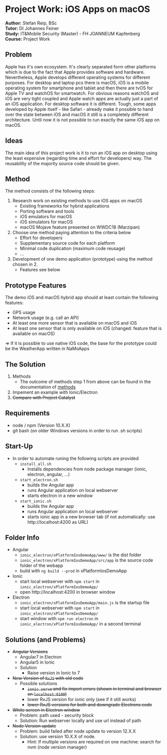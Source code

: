 # Project Work: iOS Apps on macOS
__Author:__ Stefan Reip, BSc  
__Tutor:__ DI Johannes Feiner  
__Study:__ IT&Mobile Security (Master) - FH JOANNEUM Kapfenberg  
__Course:__ Project Work

## Problem
Apple has it's own ecosystem. It's clearly separated form other platforms which is due to the fact that Apple provides software and hardware. Nevertheless, Apple develops different operating systems for different purposes. For desktop and laptop pcs there is macOS, iOS is a mobile operating system for smartphone and tablet and then there are tvOS for Apple TV and watchOS for smartwatch. For obvious reasons watchOS and iOS are very tight coupled and Apple watch apps are actually just a part of an iOS application. For desktop software it is different. Tough, some apps developed by Apple itself - like Safari - already make it possible to hand over the state between iOS and macOS it still is a completely different architecture. Until now it is not possible to run exactly the same iOS app on macOS.

## Ideas
The main idea of this project work is it to run an iOS app on desktop using the least expensive (regarding time and effort for developers) way. The reusability of the majority source code should be given.

## Method
The method consists of the following steps:  
1. Research work on existing methods to use iOS apps on macOS
	* Existing frameworks for hybrid applications
	* Porting software and tools
	* iOS emulators for macOS
	* iOS simulators for macOS
	* macOS Mojave feature presented on WWDC18 (Marzipan)
2. Choose one method paying attention to the criteria below
	* Effort for developers
	* Supplementary source code for each platform
	* Minimal code duplication (maximum code reusage)
	* ...
3. Development of one demo application (prototype) using the method chosen in 2.
	* Features see below

## Prototype Features
The demo iOS and macOS hybrid app should at least contain the following features:
* GPS usage
* Network usage (e.g. call an API)
* At least one more sensor that is available on macOS and iOS
* At least one sensor that is only available on iOS (changed: feature that is available on macOS)

=> If it is possible to use native iOS code, the base for the prototype could be the WeatherApp written in NaMoApps

## The Solution
1. Methods
	* The outcome of methods step 1 from above can be found in the documentation of [methods](methods/methods.md)
2. Impement an example with Ionic/Electron
3. ~~Compare with Project Catalyst~~

## Requirements
* node / npm (Version 10.X.X)
* git bash (on older Windows versions in order to run .sh scripts)

## Start-Up
* In order to automate runing the following scripts are provided
  * `install_all.sh`
    * Installs dependencies from node package manager (ionic, electron, angular, ...)
  * `start_electron.sh`
    * builds the Angular app
    * runs Angular application on local webserver
    * starts electron in a new window
  * `start_ionic.sh`
    * builds the Angular app
    * runs Angular application on local webserver
    * starts ionic app in a new browser tab (if not automatically: use http://localhost:4200 as URL)

## Folder Info
* Angular
	* `ionic_electron/xPlatformIosDemoApp/www/` is the dist folder
	* `ionic_electron/xPlatformIosDemoApp/src/app` is the source code folder of the webapp
	* build with `ng build --prod` in xPlatformIosDemoApp
* Ionic 
	* start local webserver with `npm start` in `ionic_electron/xPlatformIosDemoApp/`
	* open http://localhost:4200 in browser window 
* Electron 
	* `ionic_electron/xPlatformIosDemoApp/main.js` is the startup file
	* start local webserver with `npm start` in `ionic_electron/xPlatformIosDemoApp/`
	* start window with `npm run electron` in `ionic_electron/xPlatformIosDemoApp/` in a second terminal

## Solutions (and Problems)
* ~~Angular Versions~~
	* Angular7 in Electron
	* Angular5 in Ionic
	* Solution
		* Raise version in Ionic to 7
* ~~New Version of `RxJS` with old code~~
	* Possible solutions
		* ~~`ionic serve` and fix import errors (shown in terminal and browser on `localhost:8100`)~~
		* lower RxJS version for ionic only (see if it still works)
		* ~~lower RxJS versions for both and downgrade Electrons code~~
* ~~White screen in Electron window~~
	* Problem: path used - security block
	* Solution: Run webserver locally and use url instead of path
* ~~Node Version update~~
	* Problem: build failed after node update to version 12.X.X
	* Solution: use version 10.X.X of node. 
		* Hint: If multiple versions are required on one machine: search for nvm (node version manager)
